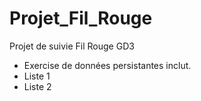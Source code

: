 # Projet_Fil_Rouge
Projet de suivie Fil Rouge GD3
- Exercise de données persistantes inclut.
- Liste 1
- Liste 2
